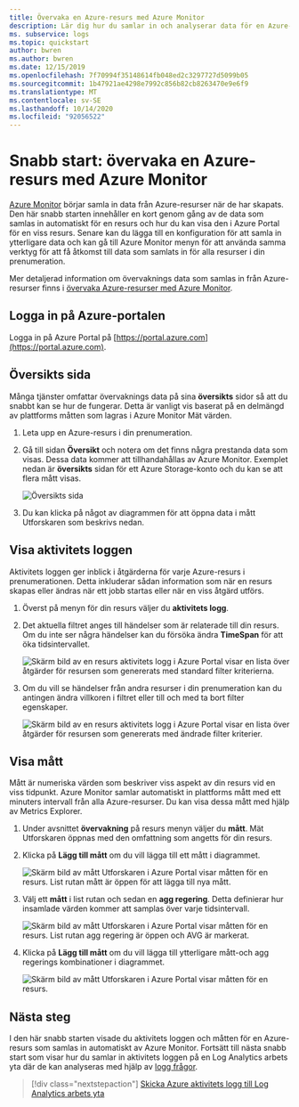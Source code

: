 ```yaml
---
title: Övervaka en Azure-resurs med Azure Monitor
description: Lär dig hur du samlar in och analyserar data för en Azure-resurs i Azure Monitor.
ms. subservice: logs
ms.topic: quickstart
author: bwren
ms.author: bwren
ms.date: 12/15/2019
ms.openlocfilehash: 7f70994f35148614fb048ed2c3297727d5099b05
ms.sourcegitcommit: 1b47921ae4298e7992c856b82cb8263470e9e6f9
ms.translationtype: MT
ms.contentlocale: sv-SE
ms.lasthandoff: 10/14/2020
ms.locfileid: "92056522"
---
```

# <a name="quickstart-monitor-an-azure-resource-with-azure-monitor"></a>Snabb start: övervaka en Azure-resurs med Azure Monitor
[Azure Monitor](../overview.md) börjar samla in data från Azure-resurser när de har skapats. Den här snabb starten innehåller en kort genom gång av de data som samlas in automatiskt för en resurs och hur du kan visa den i Azure Portal för en viss resurs. Senare kan du lägga till en konfiguration för att samla in ytterligare data och kan gå till Azure Monitor menyn för att använda samma verktyg för att få åtkomst till data som samlats in för alla resurser i din prenumeration.

Mer detaljerad information om övervaknings data som samlas in från Azure-resurser finns i [övervaka Azure-resurser med Azure Monitor](../insights/monitor-azure-resource.md).


## <a name="sign-in-to-azure-portal"></a>Logga in på Azure-portalen

Logga in på Azure Portal på [https://portal.azure.com](https://portal.azure.com). 


## <a name="overview-page"></a>Översikts sida
Många tjänster omfattar övervaknings data på sina **översikts** sidor så att du snabbt kan se hur de fungerar. Detta är vanligt vis baserat på en delmängd av plattforms måtten som lagras i Azure Monitor Mät värden.

1. Leta upp en Azure-resurs i din prenumeration.
2. Gå till sidan **Översikt** och notera om det finns några prestanda data som visas. Dessa data kommer att tillhandahållas av Azure Monitor. Exemplet nedan är **översikts** sidan för ett Azure Storage-konto och du kan se att flera mått visas.

    ![Översikts sida](media/quick-monitor-azure-resource/overview.png)

3. Du kan klicka på något av diagrammen för att öppna data i mått Utforskaren som beskrivs nedan.

## <a name="view-the-activity-log"></a>Visa aktivitets loggen
Aktivitets loggen ger inblick i åtgärderna för varje Azure-resurs i prenumerationen. Detta inkluderar sådan information som när en resurs skapas eller ändras när ett jobb startas eller när en viss åtgärd utförs.

1. Överst på menyn för din resurs väljer du **aktivitets logg**.
2. Det aktuella filtret anges till händelser som är relaterade till din resurs. Om du inte ser några händelser kan du försöka ändra **TimeSpan** för att öka tidsintervallet.

    ![Skärm bild av en resurs aktivitets logg i Azure Portal visar en lista över åtgärder för resursen som genererats med standard filter kriterierna.](media/quick-monitor-azure-resource/activity-log-resource.png)

4. Om du vill se händelser från andra resurser i din prenumeration kan du antingen ändra villkoren i filtret eller till och med ta bort filter egenskaper.

    ![Skärm bild av en resurs aktivitets logg i Azure Portal visar en lista över åtgärder för resursen som genererats med ändrade filter kriterier.](media/quick-monitor-azure-resource/activity-log-all.png)



## <a name="view-metrics"></a>Visa mått
Mått är numeriska värden som beskriver viss aspekt av din resurs vid en viss tidpunkt. Azure Monitor samlar automatiskt in plattforms mått med ett minuters intervall från alla Azure-resurser. Du kan visa dessa mått med hjälp av Metrics Explorer.

1. Under avsnittet **övervakning** på resurs menyn väljer du **mått**. Mät Utforskaren öppnas med den omfattning som angetts för din resurs.
2. Klicka på **Lägg till mått** om du vill lägga till ett mått i diagrammet.
   
   ![Skärm bild av mått Utforskaren i Azure Portal visar måtten för en resurs. List rutan mått är öppen för att lägga till nya mått.](media/quick-monitor-azure-resource/metrics-explorer-01.png)
   
4. Välj ett **mått** i list rutan och sedan en **agg regering**. Detta definierar hur insamlade värden kommer att samplas över varje tidsintervall.

    ![Skärm bild av mått Utforskaren i Azure Portal visar måtten för en resurs. List rutan agg regering är öppen och AVG är markerat.](media/quick-monitor-azure-resource/metrics-explorer-02.png)

5. Klicka på **Lägg till mått** om du vill lägga till ytterligare mått-och agg regerings kombinationer i diagrammet.

    ![Skärm bild av mått Utforskaren i Azure Portal visar måtten för en resurs.](media/quick-monitor-azure-resource/metrics-explorer-03.png)



## <a name="next-steps"></a>Nästa steg
I den här snabb starten visade du aktivitets loggen och måtten för en Azure-resurs som samlas in automatiskt av Azure Monitor. Fortsätt till nästa snabb start som visar hur du samlar in aktivitets loggen på en Log Analytics arbets yta där de kan analyseras med hjälp av [logg frågor](../log-query/log-query-overview.md).

> [!div class="nextstepaction"]
> [Skicka Azure aktivitets logg till Log Analytics arbets yta](https://docs.microsoft.com/azure/azure-monitor/learn/quick-collect-activity-log-portal)

